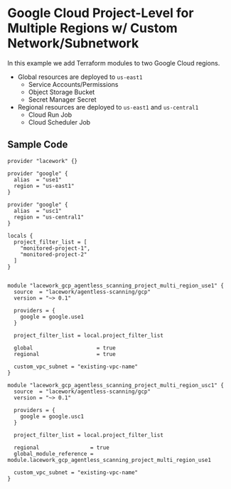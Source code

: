 # Google Cloud Project-Level for Multiple Regions w/ Custom Network/Subnetwork

In this example we add Terraform modules to two Google Cloud regions.

- Global resources are deployed to `us-east1`
  - Service Accounts/Permissions
  - Object Storage Bucket
  - Secret Manager Secret
- Regional resources are deployed to `us-east1` and `us-central1`
  - Cloud Run Job
  - Cloud Scheduler Job

## Sample Code

```hcl
provider "lacework" {}

provider "google" {
  alias  = "use1"
  region = "us-east1"
}

provider "google" {
  alias  = "usc1"
  region = "us-central1"
}

locals {
  project_filter_list = [
    "monitored-project-1",
    "monitored-project-2"
  ]
}


module "lacework_gcp_agentless_scanning_project_multi_region_use1" {
  source  = "lacework/agentless-scanning/gcp"
  version = "~> 0.1"

  providers = {
    google = google.use1
  }

  project_filter_list = local.project_filter_list

  global                    = true
  regional                  = true

  custom_vpc_subnet = "existing-vpc-name"
}

module "lacework_gcp_agentless_scanning_project_multi_region_usc1" {
  source  = "lacework/agentless-scanning/gcp"
  version = "~> 0.1"

  providers = {
    google = google.usc1
  }

  project_filter_list = local.project_filter_list

  regional                = true
  global_module_reference = module.lacework_gcp_agentless_scanning_project_multi_region_use1

  custom_vpc_subnet = "existing-vpc-name"
}
```
